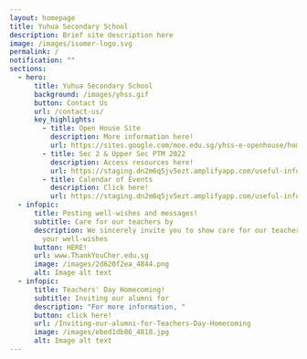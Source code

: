 ```yaml
---
layout: homepage
title: Yuhua Secondary School
description: Brief site description here
image: /images/isomer-logo.svg
permalink: /
notification: ""
sections:
  - hero:
      title: Yuhua Secondary School
      background: /images/yhss.gif
      button: Contact Us
      url: /contact-us/
      key_highlights:
        - title: Open House Site
          description: More information here!
          url: https://sites.google.com/moe.edu.sg/yhss-e-openhouse/home
        - title: Sec 2 & Upper Sec PTM 2022
          description: Access resources here!
          url: https://staging.dn2m6q5jv5ezt.amplifyapp.com/useful-information-and-links/information-for-parents
        - title: Calendar of Events
          description: Click here!
          url: https://staging.dn2m6q5jv5ezt.amplifyapp.com/useful-information-and-links/school-calendar
  - infopic:
      title: Posting well-wishes and messages!
      subtitle: Care for our teachers by
      description: We sincerely invite you to show care for our teachers by sharing
        your well-wishes
      button: HERE!
      url: www.ThankYouCher.edu.sg
      image: /images/2d620f2ea_4844.png
      alt: Image alt text
  - infopic:
      title: Teachers' Day Homecoming!
      subtitle: Inviting our alumni for
      description: "For more information, "
      button: click here!
      url: /Inviting-our-alumni-for-Teachers-Day-Homecoming
      image: /images/ebed1db86_4818.jpg
      alt: Image alt text
---
```

